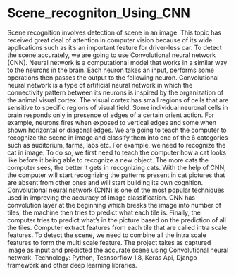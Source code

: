 # Scene_recogniton_Using_CNN
Scene recognition involves detection of scene in an image. This topic has received great deal of attention in computer vision because of its wide applications such as it’s an important feature for driver-less car. To detect the scene accurately, we are going to use Convolutional neural network (CNN). Neural network is a computational model that works in a similar way to the neurons in the brain. Each neuron takes an input, performs some operations then passes the output to the following neuron. Convolutional neural network is a type of artificial neural network in which the connectivity pattern between its neurons is inspired by the organization of the animal visual cortex. The visual cortex has small regions of cells that are sensitive to specific regions of visual field. Some individual neuronal cells in brain responds only in presence of edges of a certain orient action. For example, neurons fires when exposed to vertical edges and some when shown horizontal or diagonal edges. We are going to teach the computer to recognize the scene in image and classify them into one of the 6 categories such as auditorium, farms, labs etc. For example, we need to recognize the cat in image. To do so, we first need to teach the computer how a cat looks like before it being able to recognize a new object. The more cats the computer sees, the better it gets in recognizing cats. With the help of CNN, the computer will start recognizing the patterns present in cat pictures that are absent from other ones and will start building its own cognition. Convolutional neural network (CNN) is one of the most popular techniques used in improving the accuracy of image classification. CNN has convolution layer at the beginning which breaks the image into number of tiles, the machine then tries to predict what each tile is. Finally, the computer tries to predict what’s in the picture based on the prediction of all the tiles. Computer extract features from each tile that are called intra scale features. To detect the scene, we need to combine all the intra scale features to form the multi scale feature.
The project takes as captured image as input and predicted the accurate scene using Convolutional neural network.
Technology: Python, Tesnsorflow 1.8, Keras Api, Django framework and other deep learning libraries.
